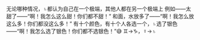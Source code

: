 无论哪种情况，♄都认为自己在一个极端，其他人都在另一个极端上
例如——太甜了——“啊！我怎么这么甜！你们都不甜！”
和面，水放多了——“啊！我怎么放这么多！你们都没这么多！”
有十个颜色，有十个人各选一个，♄选了银色
——“啊！我怎么选了银色！你们都不选银色！”😅
♊︎→♑︎，☿→♄
